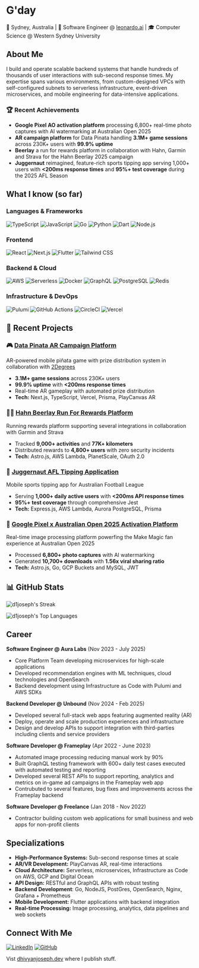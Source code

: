 # G'day

📍 Sydney, Australia | 💼 Software Engineer @ [leonardo.ai](https://leonardo.ai/) | 🎓 Computer Science @ Western Sydney University

## About Me

I build and operate scalable backend systems that handle hundreds of thousands of user interactions with sub-second response times. My expertise spans various environments, from custom-designed VPCs with self-configured subnets to serverless infrastructure, event-driven microservices, and mobile engineering for data-intensive applications.

### 🏆 Recent Achievements
- **Google Pixel AO activation platform** processing 6,800+ real-time photo captures with AI watermarking at Australian Open 2025
- **AR campaign platform** for Data Pinata handling **3.1M+ game sessions** across 230K+ users with **99.9% uptime**
- **Beerlay** a run for rewards platform in collaboration with Hahn, Garmin and Strava for the Hahn Beerlay 2025 campaign
- **Juggernaut** reimagined, feature-rich sports tipping app serving 1,000+ users with **<200ms response times** and **95%+ test coverage** during the 2025 AFL Season

## What I know (so far)

### Languages & Frameworks
![TypeScript](https://img.shields.io/badge/-TypeScript-3178C6?style=flat-square&logo=typescript&logoColor=white)
![JavaScript](https://img.shields.io/badge/-JavaScript-F7DF1E?style=flat-square&logo=javascript&logoColor=black)
![Go](https://img.shields.io/badge/-Go-00ADD8?style=flat-square&logo=go&logoColor=white)
![Python](https://img.shields.io/badge/-Python-3776AB?style=flat-square&logo=python&logoColor=white)
![Dart](https://img.shields.io/badge/-Dart-0175C2?style=flat-square&logo=dart&logoColor=white)
![Node.js](https://img.shields.io/badge/-Node.js-339933?style=flat-square&logo=node.js&logoColor=white)

### Frontend
![React](https://img.shields.io/badge/-React-61DAFB?style=flat-square&logo=react&logoColor=black)
![Next.js](https://img.shields.io/badge/-Next.js-000000?style=flat-square&logo=next.js&logoColor=white)
![Flutter](https://img.shields.io/badge/-Flutter-02569B?style=flat-square&logo=flutter&logoColor=white)
![Tailwind CSS](https://img.shields.io/badge/-Tailwind_CSS-38B2AC?style=flat-square&logo=tailwind-css&logoColor=white)

### Backend & Cloud
![AWS](https://img.shields.io/badge/-AWS-232F3E?style=flat-square&logo=amazon-aws&logoColor=white)
![Serverless](https://img.shields.io/badge/-Serverless-FD5750?style=flat-square&logo=serverless&logoColor=white)
![Docker](https://img.shields.io/badge/-Docker-2496ED?style=flat-square&logo=docker&logoColor=white)
![GraphQL](https://img.shields.io/badge/-GraphQL-E10098?style=flat-square&logo=graphql&logoColor=white)
![PostgreSQL](https://img.shields.io/badge/-PostgreSQL-336791?style=flat-square&logo=postgresql&logoColor=white)
![Redis](https://img.shields.io/badge/-Redis-DC382D?style=flat-square&logo=redis&logoColor=white)

### Infrastructure & DevOps
![Pulumi](https://img.shields.io/badge/-Pulumi-8A3391?style=flat-square&logo=pulumi&logoColor=white)
![GitHub Actions](https://img.shields.io/badge/-GitHub_Actions-2088FF?style=flat-square&logo=github-actions&logoColor=white)
![CircleCI](https://img.shields.io/badge/-CircleCI-343434?style=flat-square&logo=circleci&logoColor=white)
![Vercel](https://img.shields.io/badge/-Vercel-000000?style=flat-square&logo=vercel&logoColor=white)

## 🎯 Recent Projects

### 🎮 [Data Pinata AR Campaign Platform](https://datapinata.nz)
AR-powered mobile piñata game with prize distribution system in collaboration with [2Degrees](https://www.2degrees.nz/)
- **3.1M+ game sessions** across 230K+ users
- **99.9% uptime** with **<200ms response times**
- Real-time AR gameplay with automated prize distribution
- **Tech:** Next.js, TypeScript, Vercel, Prisma, PlayCanvas AR

### 🏃‍♂️ [Hahn Beerlay Run For Rewards Platform](https://hahnbeerlay.com.au)
Running rewards platform supporting several integrations in collaboration with Garmin and Strava
- Tracked **9,000+ activities** and **77K+ kilometers**
- Distributed rewards to **4,800+ users** with zero security incidents
- **Tech:** Astro.js, AWS Lambda, PlanetScale, OAuth 2.0

### 🏈 [Juggernaut AFL Tipping Application](https://www.juggernaut.game/)
Mobile sports tipping app for Australian Football League
- Serving **1,000+ daily active users** with **<200ms API response times**
- **95%+ test coverage** through comprehensive Jest
- **Tech:** Express.js, AWS Lambda, Aurora PostgreSQL, Prisma

### 🎯 [Google Pixel x Australian Open 2025 Activation Platform](https://store.google.com/intl/en_au/ideas/google-pixel-studio/)
Real-time image processing platform powerfing the Make Magic fan experience at Australian Open 2025
- Processed **6,800+ photo captures** with AI watermarking
- Generated **10,700+ downloads** with **1.56x viral sharing ratio**
- **Tech:** Astro.js, Go, GCP Buckets and MySQL, JWT

## 📊 GitHub Stats

![d1joseph's Streak](https://github-readme-streak-stats.herokuapp.com/?user=d1joseph&theme=vue-dark&hide_border=true)

![d1joseph's Top Languages](https://github-readme-stats.vercel.app/api/top-langs/?username=d1joseph&theme=vue-dark&show_icons=true&hide_border=true&layout=compact)

## Career

**Software Engineer @ Aura Labs** (Nov 2023 - July 2025)
- Core Platform Team developing microservices for high-scale applications
- Developed recommendation engines with ML techniques, cloud technologies and OpenSearch
- Backend development using Infrastructure as Code with Pulumi and AWS SDKs

**Backend Developer @ Unbound** (Nov 2024 - Feb 2025)
- Developed several full-stack web apps featuring augmented reality (AR)
- Deploy, operate and scale production experiences and infrastructure
- Design and develop APIs to support integration with third-parties including clients and service providers

**Software Developer @ Frameplay** (Apr 2022 - June 2023)
- Automated image processing reducing manual work by 90%
- Built GraphQL testing framework with 600+ daily test cases executed with automated testing and reporting
- Developed several REST APIs to support reporting, analytics and metrics on in-game ad campaigns in the Frameplay web app
- Contrubuted to several features, bug fixes and improvements across the Frameplay backend

**Software Developer @ Freelance** (Jan 2018 - Nov 2022)
- Contractor building custom web applications for small business and web apps for non-profit clients

## Specializations

- **High-Performance Systems:** Sub-second response times at scale
- **AR/VR Development:** PlayCanvas AR, real-time interactions
- **Cloud Architecture:** Serverless, microservices, Infrastructure as Code on AWS, GCP and Digital Ocean
- **API Design:** RESTful and GraphQL APIs with robust testing
- **Backend Development**: Go, NodeJS, PostGres, OpenSearch, Nginx, Grafana + Prometheus
- **Mobile Development:** Flutter applications with backend integration
- **Real-time Processing:** Image processing, analytics, data pipelines and web sockets

## Connect With Me

[![LinkedIn](https://img.shields.io/badge/-LinkedIn-0077B5?style=flat-square&logo=linkedin&logoColor=white)](https://linkedin.com/in/dhivyanjoseph)
[![GitHub](https://img.shields.io/badge/-GitHub-181717?style=flat-square&logo=github&logoColor=white)](https://github.com/d1joseph)

Vist [dhivyanjoseph.dev](https://dhivyanjoseph.dev/) where I publish stuff.
